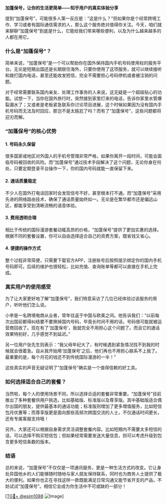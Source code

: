 **加蓬保号，让你的生活更简单——知乎用户的真实体验分享**

提到“加蓬保号”，可能很多人第一反应是：“这是什么？”但如果你是个经常跨境工作、学习或者有国际通信需求的人，那么这个服务绝对值得你关注。今天，咱们就来聊聊“加蓬保号”到底是什么，它能给我们带来哪些便利，以及为什么越来越多的人都在用它。

### 什么是“加蓬保号”？

简单来说，“加蓬保号”是一个可以帮助你在国外保持国内手机号码使用权的服务平台。无论是短期出国还是长期居住海外，只要你使用了这项服务，就可以继续接听和拨打国内电话，甚至还能收发短信，完全不需要担心号码停机或者被注销的问题。

对于经常需要联系国内亲友、处理工作事务的人来说，这无疑是一个超级贴心的功能。试想一下，当你在国外旅行时，突然接到家里打来的电话，告诉你家里水管爆裂漏水了；又或者是老板紧急联系你讨论项目进展，这个时候如果因为没有国内手机号码而无法及时回应，那岂不是太尴尬了吗？而有了“加蓬保号”，这些问题都将迎刃而解。

### “加蓬保号”的核心优势

#### 1. **号码永久保留**
很多国家或地区对外国人的手机号管理非常严格，如果你离开一段时间，可能会面临号码被回收的风险。而“加蓬保号”通过技术手段解决了这个问题，无论你身在何处，只要定期登录平台操作一下，你的国内号码就能一直保留下来。

#### 2. **通话质量稳定**
不少人在国外打电话回家时会发现信号不好，甚至根本打不通。而“加蓬保号”采用先进的网络路由技术，确保了通话质量始终如一。无论是在繁华都市还是偏远山区，都能享受到清晰流畅的语音体验。

#### 3. **费用透明合理**
相比于传统的国际漫游套餐动辄高昂的价格，“加蓬保号”提供了更加实惠的选择。根据不同的套餐设置，你可以自由选择适合自己的资费方案，既省钱又省心。

#### 4. **便捷的操作方式**
整个过程非常简便，只需要下载官方APP，注册账号后按照提示绑定你的国内手机号码即可。后续的维护也很轻松，比如充值、查询账单等都可以直接在手机上完成。

### 真实用户的使用感受

为了让大家更好地了解“加蓬保号”，我们特意采访了几位已经体验过该服务的用户，听听他们怎么说。

小李是一名跨境电商从业者，常年往返于中国与欧美之间。他告诉我们：“以前每次出国前都得纠结要不要换掉国内号码，毕竟长时间不用的话，号码很可能就被运营商回收了。现在有了‘加蓬保号’，我就完全不用担心这个问题了。而且它的通话效果特别好，几乎感觉不到延迟。”

另一位用户张先生则表示：“我父母年纪大了，有时候遇到紧急情况找不到我的时候就会很着急。自从我开始用‘加蓬保号’之后，他们再也不用担心联系不上我了。最重要的是，每个月花的钱还不到传统国际漫游的一半！”

这些真实的声音无疑证明了“加蓬保号”确实是一个值得信赖的好工具。

### 如何选择适合自己的套餐？

当然啦，每个人的使用场景不同，所以选择合适的套餐非常重要。“加蓬保号”目前推出了多种套餐供用户挑选，比如基础版、标准版以及尊享版。其中基础版适合偶尔出国的朋友，提供最基本的通话功能；标准版则增加了更多增值服务，比如短信包月优惠等；而尊享版更是面向那些高频次跨国交流的人士，不仅通话时间更长，还有专属客服支持哦！

另外，大家还可以根据自身需求灵活调整套餐内容。比如短期内不需要太多短信的话，可以选择不购买短信包；但如果经常需要发送大量信息，则可以考虑升级到包含更多短信条数的版本。

### 结语

总的来说，“加蓬保号”不仅仅是一项通讯服务，更是一种生活方式的改变。它让身处异国他乡的人们能够随时随地与家人朋友保持联系，同时也为商务人士提供了极大的便利。如果你也正在寻找这样一款既能满足日常沟通又能节省开支的产品，不妨试试“加蓬保号”。相信它会成为你生活中不可或缺的一部分！

[[TG💪+ @esim1088](https://t.me/s/esim1088) ![Image](https://i.postimg.cc/4NQfJmqS/Snipaste-2025-05-13-00-14-12.png)]